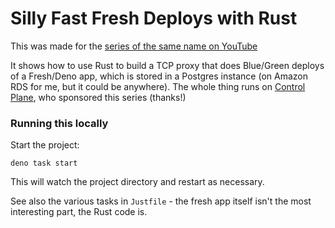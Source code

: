# Silly Fast Fresh Deploys with Rust

This was made for the [series of the same name on YouTube](https://www.youtube.com/playlist?list=PLxV2db94vuXkvZuZrx-iBvrO13dtIQ91k)

It shows how to use Rust to build a TCP proxy that does Blue/Green deploys of a Fresh/Deno app, which is stored in a Postgres instance (on Amazon RDS for me, but it could be anywhere). The whole thing runs on [Control Plane](https://controlplane.com), who sponsored this series (thanks!)

### Running this locally

Start the project:

```
deno task start
```

This will watch the project directory and restart as necessary.

See also the various tasks in `Justfile` - the fresh app itself isn't the most interesting part, the Rust code is.

